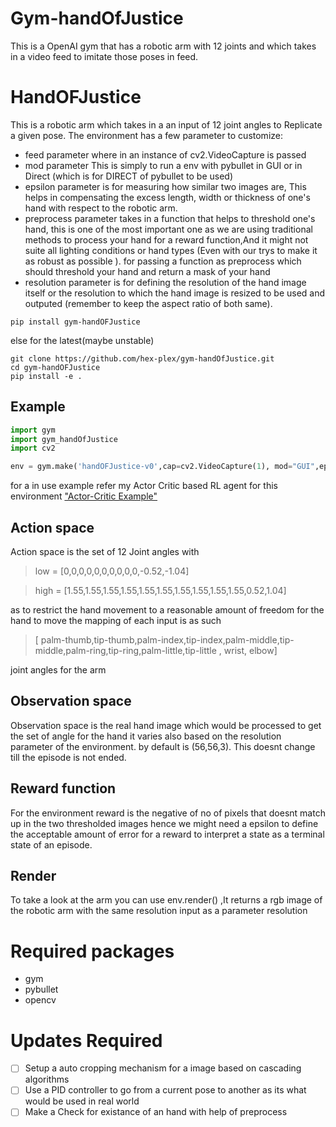 # Gym-handOfJustice
This is a OpenAI gym that has a robotic arm with 12 joints and which takes in a video feed to imitate those poses in feed.

# HandOFJustice
This is a robotic arm which takes in a an input of 12 joint angles to Replicate a given pose.
The environment has a few parameter to customize:
- feed parameter where in an instance of cv2.VideoCapture is passed
- mod parameter This is simply to run a env with pybullet in GUI or in Direct (which is for DIRECT of pybullet to be used)
- epsilon parameter is for measuring how similar two images are, This helps in compensating  the excess length, width or thickness of one's hand with respect to the robotic arm.
- preprocess parameter takes in a function that helps to threshold one's hand, this is one of the most important one as we are using traditional methods to process your hand for a reward function,And it might not suite all lighting conditions or hand types (Even with our trys to make it as robust as possible ).
for passing a function as preprocess which should threshold your hand and return a mask of your hand
- resolution parameter is for defining the resolution of the hand image itself or the resolution to which the hand image is resized to be used and outputed (remember to keep the aspect ratio of both same).
 

```console
pip install gym-handOFJustice
```
else for the latest(maybe unstable)
```console
git clone https://github.com/hex-plex/gym-handOfJustice.git
cd gym-handOFJustice
pip install -e .
```
## Example
```python
import gym
import gym_handOfJustice
import cv2

env = gym.make('handOFJustice-v0',cap=cv2.VideoCapture(1), mod="GUI",epsilon=150,preprocess=None,resolution=(56,56,3))
```
for a in use example refer my Actor Critic based RL agent for this environment ["Actor-Critic Example"](https://github.com/hex-plex/Hand-Imitation/blob/master/Simulation/RL-Test.py)

## Action space
Action space is the set of 12 Joint angles with 
>low = [0,0,0,0,0,0,0,0,0,0,-0.52,-1.04]

>high = [1.55,1.55,1.55,1.55,1.55,1.55,1.55,1.55,1.55,1.55,0.52,1.04]

as to restrict the hand movement to a reasonable amount of freedom for the hand to move
the mapping of each input is as such

>[ palm-thumb,tip-thumb,palm-index,tip-index,palm-middle,tip-middle,palm-ring,tip-ring,palm-little,tip-little , wrist, elbow]

 joint angles for the arm

## Observation space
Observation space is the real hand image which would be processed to get the set of angle for the hand
it varies also based on the resolution parameter of the environment.
by default is (56,56,3).
This doesnt change till the episode is not ended.

## Reward function
For the environment reward is the negative of no of pixels that doesnt match up in the two thresholded images
hence we might need a epsilon to define the acceptable amount of error for a reward to interpret a state as a terminal state of an episode.

## Render
To take a look at the arm you can use env.render() ,It returns a rgb image of the robotic arm with the same resolution input as a parameter resolution


# Required packages
- gym
- pybullet
- opencv

# Updates Required
- [ ] Setup a auto cropping mechanism for a image based on cascading algorithms
- [ ] Use a PID controller to go from a current pose to another as its what would be used in real world
- [ ] Make a Check for existance of an hand with help of preprocess